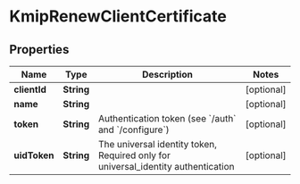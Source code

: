 

# KmipRenewClientCertificate

## Properties

Name | Type | Description | Notes
------------ | ------------- | ------------- | -------------
**clientId** | **String** |  |  [optional]
**name** | **String** |  |  [optional]
**token** | **String** | Authentication token (see &#x60;/auth&#x60; and &#x60;/configure&#x60;) |  [optional]
**uidToken** | **String** | The universal identity token, Required only for universal_identity authentication |  [optional]



